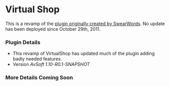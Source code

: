 # Virtual Shop #

This is a revamp of the [plugin originally created by SwearWords](http://dev.bukkit.org/bukkit-plugins/virtualshop/). No update has been deployed since October 29th, 2011. 

### Plugin Details ###

* This revamp of VirtualShop has updated much of the plugin adding badly needed features.
* Version *AvSoft 1.10-R0.1-SNAPSHOT*

### More Details Coming Soon ###